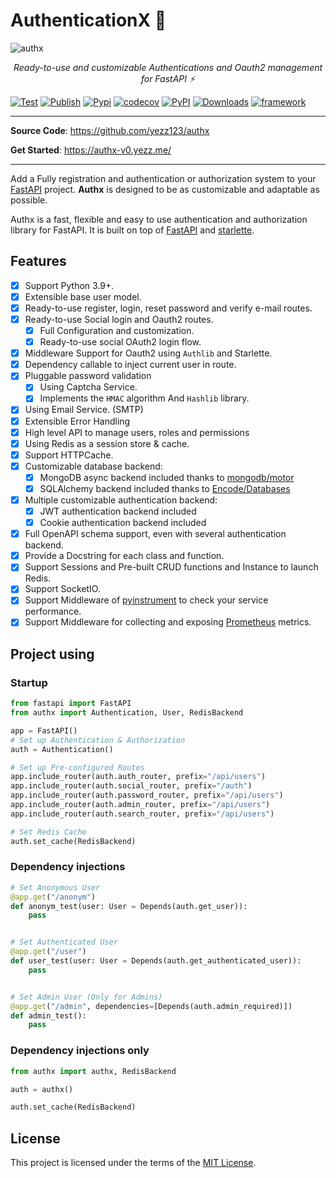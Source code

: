 # AuthenticationX 💫

![authx](https://user-images.githubusercontent.com/52716203/136962014-280d82b0-0640-4ee5-9a11-b451b338f6d8.png)

<p align="center">
    <em>Ready-to-use and customizable Authentications and Oauth2 management for FastAPI ⚡</em>
</p>

[![Test](https://github.com/yezz123/authx/actions/workflows/test.yml/badge.svg)](https://github.com/yezz123/authx/actions/workflows/test.yml)
[![Publish](https://github.com/yezz123/authx/actions/workflows/release.yml/badge.svg)](https://github.com/yezz123/authx/actions/workflows/release.yml)
[![Pypi](https://img.shields.io/pypi/pyversions/AuthX.svg?color=%2334D058)](https://pypi.org/project/AuthX)
[![codecov](https://codecov.io/gh/yezz123/AuthX/branch/0.X.X-fix/graph/badge.svg)](https://codecov.io/gh/yezz123/AuthX)
[![PyPI](https://badge.fury.io/py/authx.svg)](https://badge.fury.io/py/authx)
[![Downloads](https://pepy.tech/badge/authx)](https://pepy.tech/project/authx)
[![framework](https://img.shields.io/badge/Framework-FastAPI-blue?style)](https://fastapi.tiangolo.com/)

<!--  -->

---

**Source Code**: <https://github.com/yezz123/authx>

**Get Started**: <https://authx-v0.yezz.me/>

---

Add a Fully registration and authentication or authorization system to your
[FastAPI](https://fastapi.tiangolo.com/) project. **Authx** is designed to be as
customizable and adaptable as possible.

Authx is a fast, flexible and easy to use authentication and authorization
library for FastAPI. It is built on top of
[FastAPI](https://fastapi.tiangolo.com/) and
[starlette](https://www.starlette.io/).

## Features

- [x] Support Python 3.9+.
- [x] Extensible base user model.
- [x] Ready-to-use register, login, reset password and verify e-mail routes.
- [x] Ready-to-use Social login and Oauth2 routes.
    - [x] Full Configuration and customization.
    - [x] Ready-to-use social OAuth2 login flow.
- [x] Middleware Support for Oauth2 using `Authlib` and Starlette.
- [x] Dependency callable to inject current user in route.
- [x] Pluggable password validation
    - [x] Using Captcha Service.
    - [x] Implements the `HMAC` algorithm And `Hashlib` library.
- [x] Using Email Service. (SMTP)
- [x] Extensible Error Handling
- [x] High level API to manage users, roles and permissions
- [x] Using Redis as a session store & cache.
- [x] Support HTTPCache.
- [x] Customizable database backend:
    - [x] MongoDB async backend included thanks to
          [mongodb/motor](https://github.com/mongodb/motor)
    - [x] SQLAlchemy backend included thanks to
          [Encode/Databases](https://github.com/encode/databases)
- [x] Multiple customizable authentication backend:
    - [x] JWT authentication backend included
    - [x] Cookie authentication backend included
- [x] Full OpenAPI schema support, even with several authentication backend.
- [x] Provide a Docstring for each class and function.
- [x] Support Sessions and Pre-built CRUD functions and Instance to launch
      Redis.
- [x] Support SocketIO.
- [x] Support Middleware of [pyinstrument](https://pyinstrument.readthedocs.io/)
      to check your service performance.
- [x] Support Middleware for collecting and exposing [Prometheus](https://prometheus.io/) metrics.

## Project using

### Startup

```py
from fastapi import FastAPI
from authx import Authentication, User, RedisBackend

app = FastAPI()
# Set up Authentication & Authorization
auth = Authentication()

# Set up Pre-configured Routes
app.include_router(auth.auth_router, prefix="/api/users")
app.include_router(auth.social_router, prefix="/auth")
app.include_router(auth.password_router, prefix="/api/users")
app.include_router(auth.admin_router, prefix="/api/users")
app.include_router(auth.search_router, prefix="/api/users")

# Set Redis Cache
auth.set_cache(RedisBackend)
```

### Dependency injections

```py
# Set Anonymous User
@app.get("/anonym")
def anonym_test(user: User = Depends(auth.get_user)):
    pass


# Set Authenticated User
@app.get("/user")
def user_test(user: User = Depends(auth.get_authenticated_user)):
    pass


# Set Admin User (Only for Admins)
@app.get("/admin", dependencies=[Depends(auth.admin_required)])
def admin_test():
    pass
```

### Dependency injections only

```python
from authx import authx, RedisBackend

auth = authx()

auth.set_cache(RedisBackend)
```

## License

This project is licensed under the terms of the [MIT License](license.md).
